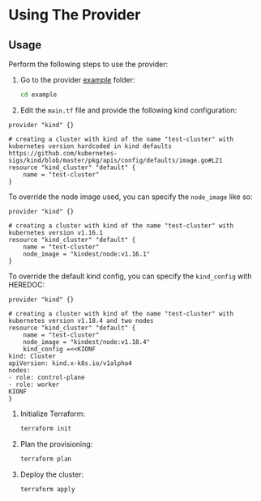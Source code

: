 # Using The Provider

## Usage

Perform the following steps to use the provider:

1. Go to the provider [example](https://github.com/kyma-incubator/terraform-provider-kind/tree/master/example) folder:
    ```bash
    cd example
    ```
2. Edit the `main.tf` file and provide the following kind configuration:

```hcl
provider "kind" {}

# creating a cluster with kind of the name "test-cluster" with kubernetes version hardcoded in kind defaults https://github.com/kubernetes-sigs/kind/blob/master/pkg/apis/config/defaults/image.go#L21
resource "kind_cluster" "default" {
    name = "test-cluster"
}
```

To override the node image used, you can specify the `node_image` like so:

```hcl
provider "kind" {}

# creating a cluster with kind of the name "test-cluster" with kubernetes version v1.16.1
resource "kind_cluster" "default" {
    name = "test-cluster"
    node_image = "kindest/node:v1.16.1"
}
```

To override the default kind config, you can specify the `kind_config` with HEREDOC:

```hcl
provider "kind" {}

# creating a cluster with kind of the name "test-cluster" with kubernetes version v1.18.4 and two nodes
resource "kind_cluster" "default" {
    name = "test-cluster"
    node_image = "kindest/node:v1.18.4"
    kind_config =<<KIONF
kind: Cluster
apiVersion: kind.x-k8s.io/v1alpha4
nodes:
- role: control-plane
- role: worker
KIONF
}
```

1. Initialize Terraform:
    ```bash
    terraform init
    ```
2. Plan the provisioning:
    ```bash
    terraform plan
    ```
3. Deploy the cluster:
    ```bash
    terraform apply
    ```
